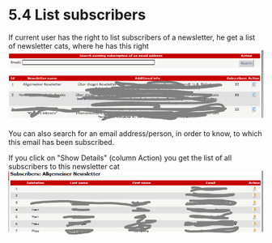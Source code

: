 # 5.4 List subscribers

If current user has the right to list subscribers of a newsletter, he get a list of newsletter cats, where he has this right
![](user_list_subscr1_en.PNG)

You can also search for an email address/person, in order to know, to which this email has been subscribed.

If you click  on "Show Details" (column Action) you get the list of all subscribers to this newsletter cat
![](user_list_subscr2_en.PNG)